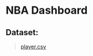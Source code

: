 # NBA Dashboard

##  Dataset:
> [player.csv](https://www.kaggle.com/datasets/sumitrodatta/nba-aba-baa-stats?select=Player+Totals.csv)